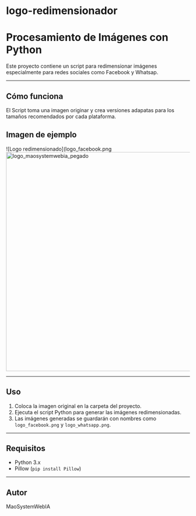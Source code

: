 # logo-redimensionador
# Procesamiento de Imágenes con Python
Este proyecto contiene un script para redimensionar imágenes especialmente para redes sociales como Facebook y Whatsap.

---
## Cómo funciona
El Script toma una imagen originar y crea versiones adapatas para los tamaños recomendados por cada plataforma.

## Imagen de ejemplo
![Logo redimensionado](logo_facebook.png
<img width="800" height="600" alt="logo_maosystemwebia_pegado" src="https://github.com/user-attachments/assets/b48cac1b-f88c-43ae-a5fa-91da1eb7d2c3" />


---

## Uso

1. Coloca la imagen original en la carpeta del proyecto.
2. Ejecuta el script Python para generar las imágenes redimensionadas.
3. Las imágenes generadas se guardarán con nombres como `logo_facebook.png` y `logo_whatsapp.png`.

---

## Requisitos

- Python 3.x
- Pillow (`pip install Pillow`)

---

## Autor

MaoSystemWebIA
